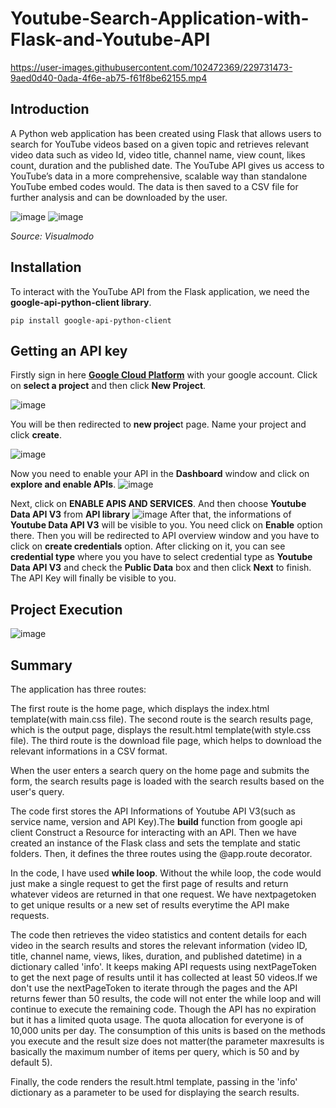 # Youtube-Search-Application-with-Flask-and-Youtube-API



https://user-images.githubusercontent.com/102472369/229731473-9aed0d40-0ada-4f6e-ab75-f61f8be62155.mp4


## Introduction
A Python web application has been created using Flask that allows users to search for YouTube videos based on a given topic and retrieves relevant video data such as video Id, video title, channel name, view count, likes count, duration and the published date. The YouTube API gives us access to YouTube’s data in a more comprehensive, scalable way than standalone YouTube embed codes would. The data is then saved to a CSV file for further analysis and can be downloaded by the user. 

![image](https://user-images.githubusercontent.com/102472369/229737807-7d0563c1-051c-4c85-ab8a-4cb074b85cfb.png)
![image](https://user-images.githubusercontent.com/102472369/229738188-e8b1cee9-a7d7-4645-9b6a-d13acfe1e37e.png)
                              
*Source: Visualmodo*

## Installation
To interact with the YouTube API from the Flask application, we need the **google-api-python-client library**.

```
pip install google-api-python-client
```

## Getting an API key
Firstly sign in here **[Google Cloud Platform](https://console.cloud.google.com/)** with your google account. Click on **select a project** and then click **New Project**.

![image](https://user-images.githubusercontent.com/102472369/229764003-05213c2d-49e7-45be-bf39-352c7d53462b.png)

You will be then redirected to **new projec**t page. Name your project and click **create**.

![image](https://user-images.githubusercontent.com/102472369/229765047-9a91201f-e494-495e-993a-b8610c68af60.png)

Now you need to enable your API in the **Dashboard** window and click on **explore and enable APIs**.
![image](https://user-images.githubusercontent.com/102472369/229766889-ca14cdf6-1629-4e33-b9cb-3ee3dd362c79.png)

Next, click on **ENABLE APIS AND SERVICES**. And then choose **Youtube Data API V3** from **API library**
![image](https://user-images.githubusercontent.com/102472369/229767686-30d6a353-c3ac-4403-88bd-cd46e48b775c.png)
After that, the informations of **Youtube Data API V3** will be visible to you. You need click on **Enable** option there.
Then you will be redirected to API overview window and you have to click on **create credentials** option. After clicking on it, you can see **credential type**
where you you have to select credential type as **Youtube Data API V3** and check the **Public Data** box and then click **Next** to finish. The API Key will finally be visible to you.

## Project Execution
![image](https://user-images.githubusercontent.com/102472369/229835736-047504de-c3e8-4b27-bdf4-7373c3c65b67.png)

## Summary

The application has three routes:

The first route is the home page, which displays the index.html template(with main.css file).
The second route is the search results page, which is the output page, displays the result.html template(with style.css file).
The third route is the download file page, which helps to download the relevant informations in a CSV format.

When the user enters a search query on the home page and submits the form, the search results page is loaded with the search results based on the user's query.

The code first stores the API Informations of Youtube API V3(such as service name, version and API Key).The **build** function from google api client Construct a Resource for interacting with an API. Then we have created an instance of the Flask class and sets the template and static folders. Then, it defines the three routes using the @app.route decorator. 

In the code, I have used **while loop**. Without the while loop, the code would just make a single request to get the first page of results and return whatever videos are returned in that one request. We have nextpagetoken to get unique results or a new set of results everytime the API make requests.

The code then retrieves the video statistics and content details for each video in the search results and stores the relevant information (video ID, title, channel name, views, likes, duration, and published datetime) in a dictionary called 'info'. It keeps making API requests using nextPageToken to get the next page of results until it has collected at least 50 videos.If we don't use the nextPageToken to iterate through the pages and the API returns fewer than 50 results, the code will not enter the while loop and will continue to execute the remaining code. Though the API has no expiration but it has a limited quota usage. The quota allocation for everyone is of 10,000 units per day. The consumption of this units is based on the methods you execute and the result size does not matter(the parameter maxresults is basically the maximum number of items per query, which is 50 and by default 5).

Finally, the code renders the result.html template, passing in the 'info' dictionary as a parameter to be used for displaying the search results.
